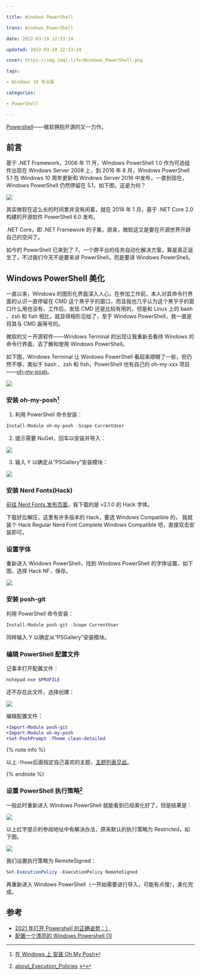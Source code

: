```yaml
---

title: Windows PowerShell

trans: Windows_PowerShell

date: 2022-03-19 22:53:24

updated: 2022-03-19 22:53:24

cover: https://img.imql.life/Windows_PowerShell.png

tags:

- Windows 10 专业版

categories:

- PowerShell

---
```


[Powershell](https://github.com/PowerShell/PowerShell)——微软拥抱开源的又一力作。

<!-- more -->

## 前言

基于 .NET Framework，2006 年 11 月，Windows PowerShell 1.0 作为可选组件出现在 Windows Server 2008 上，到 2016 年 8 月，Windows PowerShell 5.1 在 Windows 10 周年更新和 Windows Server 2016 中发布，一直到现在，Windows PowerShell 仍然停留在 5.1，如下图，这是为何？

![](https://img.imql.life/illustrations/FkOz7gUUryrs5z3fBVMSd0zY-vNn.png)

其实微软在这么长的时间里并没有闲着，就在 2018 年 1 月，基于 .NET Core 2.0 构建的开源软件 PowerShell 6.0 发布。

.NET Core，即 .NET Framework 的子集，原来，微软这又是要在开源世界开辟自己的空间了。

如今的 PowerShell 已来到了 7，一个跨平台的任务自动化解决方案，算是真正诞生了，不过我们今天不是要来讲 PowerShell，而是要讲 Windows PowerShell。

## Windows PowerShell 美化

一直以来，Windows 的图形化界面深入人心。在参加工作前，本人对其命令行界面的认识一直停留在 CMD 这个黑乎乎的窗口，而且我也几乎认为这个黑乎乎的窗口什么用也没有，工作后，发现 CMD 还是比较有用的，但是和 Linux 上的 bash 、zsh 和 fish 相比，就显得相形见绌了，至于 Windows PowerShell，我一直是将其与 CMD 画等号的。

微软的又一开源软件——Windows Terminal 的出现让我重新去看待 Windows 的命令行界面，去了解和使用 Windows PowerShell。

如下图，Windows Terminal 让 Windows PowerShell 看起来顺眼了一些，但仍然不够，类似于 bash 、zsh 和 fish，PowerShell 也有自己的 oh-my-xxx 项目——[oh-my-posh](https://github.com/JanDeDobbeleer/oh-my-posh)。

![](https://img.imql.life/illustrations/Fh4yT8r48lWNSHDozmfvV3uJyXTY.png)

### 安装 oh-my-posh[^1]

1. 利用 PowerShell 命令安装：

```powershell
Install-Module oh-my-posh -Scope CurrentUser
```

2. 提示需要 NuGet，回车以安装并导入：

![](https://img.imql.life/illustrations/Fsv3HGW8w3pjHzpXz6r7QzI3Havk.png)

3. 输入 Y 以确定从“PSGallery”安装模块：

![](https://img.imql.life/illustrations/FgLP5yHQUHtt63-MeHq5SuWYzd5k.png)

### 安装 **Nerd Fonts(Hack)**

[前往 Nerd Fonts 发布页面](https://github.com/ryanoasis/nerd-fonts/releases/)，我下载的是 v2.1.0 的 Hack 字体。

下载好后解压，这里有许多版本的 Hack，要选 Windows Compatible 的， 我就装个 Hack Regular Nerd Font Complete Windows Compatible 吧，直接双击安装即可。

### 设置字体

重新进入 Windows PowerShell，找到 Windows PowerShell 的字体设置，如下图，选择 Hack NF，保存。

![](https://img.imql.life/illustrations/FsTjCq7dnbHz-5yRmpy9Z8s8sFwg.png)

### 安装 posh-git

利用 PowerShell 命令安装：

```powershell
Install-Module posh-git -Scope CurrentUser
```

同样输入 Y 以确定从“PSGallery”安装模块。

### 编辑 PowerShell 配置文件

记事本打开配置文件：

```powershell
notepad.exe $PROFILE
```

还不存在此文件，选择创建：

![](https://img.imql.life/illustrations/Fnn0-yff-0NpdhSvhVdCtVj7nZPb.png)

编辑配置文件：

```diff
+Import-Module posh-git
+Import-Module oh-my-posh
+Set-PoshPrompt -Theme clean-detailed
```

{% note info %}

以上`-Theme`后面指定自己喜欢的主题，[主题列表见此](https://ohmyposh.dev/docs/themes)。

{% endnote %}

### 设置 PowerShell 执行策略[^2]

一般此时重新进入 Windows PowerShell 就能看到已经美化好了，但是结果是：

![](https://img.imql.life/illustrations/Fsmtw_hdUX1Cdjo-uzXi-JEfSIbs.png)

以上红字提示的参阅地址中有解决办法，原来默认的执行策略为 Restricted，如下图。

![](https://img.imql.life/illustrations/FngTtnguXD4gyLOPIcXeEmJ4Oj8y.png)

我们设置执行策略为 RemoteSigned：

```powershell
Set-ExecutionPolicy -ExecutionPolicy RemoteSigned
```

再重新进入 Windows PowerShell（一开始需要进行导入，可能有点慢），美化完成。

## 参考

- [2021 年打开 Powershell 的正确姿势：）](https://www.bilibili.com/video/BV1jQ4y1Y7mG)
- [配置一个漂亮的 Windows Powershell (1)](https://www.bilibili.com/video/BV12u411Z7Zo)

[^1]: [在 Windows 上 安装 Oh My Posh](https://ohmyposh.dev/docs/)

[^2]: [about_Execution_Policies](https://docs.microsoft.com/zh-cn/powershell/module/microsoft.powershell.core/about/about_execution_policies?view=powershell-5.1) [↩](#设置-PowerShell-执行策略-2)
